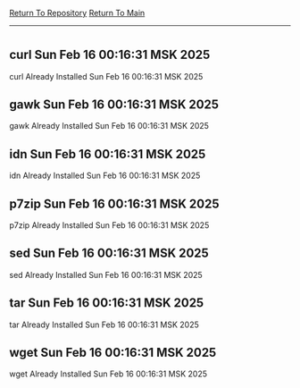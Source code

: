 [Return To Repository](https://github.com/ElkyBoy/piholeparser/)
[Return To Main](https://github.com/ElkyBoy/piholeparser/blob/master/RecentRunLogs/Mainlog.md)
____________________________________
# 
## curl Sun Feb 16 00:16:31 MSK 2025
curl Already Installed Sun Feb 16 00:16:31 MSK 2025
## gawk Sun Feb 16 00:16:31 MSK 2025
gawk Already Installed Sun Feb 16 00:16:31 MSK 2025
## idn Sun Feb 16 00:16:31 MSK 2025
idn Already Installed Sun Feb 16 00:16:31 MSK 2025
## p7zip Sun Feb 16 00:16:31 MSK 2025
p7zip Already Installed Sun Feb 16 00:16:31 MSK 2025
## sed Sun Feb 16 00:16:31 MSK 2025
sed Already Installed Sun Feb 16 00:16:31 MSK 2025
## tar Sun Feb 16 00:16:31 MSK 2025
tar Already Installed Sun Feb 16 00:16:31 MSK 2025
## wget Sun Feb 16 00:16:31 MSK 2025
wget Already Installed Sun Feb 16 00:16:31 MSK 2025
